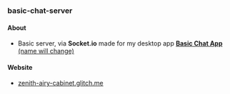 ### basic-chat-server
#### About
- Basic server, via **Socket.io** made for my desktop app [**Basic Chat App** (name will change)](https://github.com/neostetic/basic-chat-app-releases)
#### Website
- [zenith-airy-cabinet.glitch.me](https://zenith-airy-cabinet.glitch.me)
